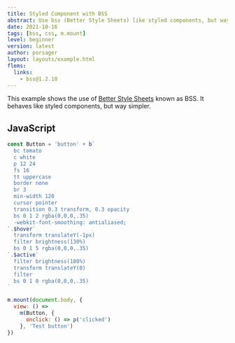 ```yaml
---
title: Styled Component with BSS
abstract: Use bss (Better Style Sheets) like styled components, but way simpler.
date: 2021-10-16
tags: [bss, css, m.mount]
level: beginner
version: latest
author: porsager
layout: layouts/example.html
flems:
  links:
    - bss@1.2.10
---
```


This example shows the use of [Better Style Sheets](https://github.com/porsager/bss) known as BSS.
It behaves like styled components, but way simpler.

## JavaScript

~~~js
const Button = 'button' + b`
  bc tomato
  c white
  p 12 24
  fs 16
  tt uppercase
  border none
  br 3
  min-width 120
  cursor pointer
  transition 0.3 transform, 0.3 opacity
  bs 0 1 2 rgba(0,0,0,.35)
  -webkit-font-smoothing: antialiased;
`.$hover`
  transform translateY(-1px)
  filter brightness(130%)
  bs 0 1 5 rgba(0,0,0,.35)
`.$active`
  filter brightness(100%)
  transform translateY(0)
  filter
  bs 0 1 0 rgba(0,0,0,.35)
`

m.mount(document.body, {
  view: () =>
    m(Button, {
      onclick: () => p('clicked')
    }, 'Test button')
})
~~~

